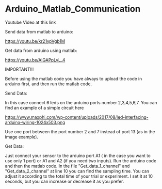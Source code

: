 # Arduino_Matlab_Communication

Youtube Video at this link

Send data from matlab to arduino:

https://youtu.be/kr21ypVgb1M

Get data from arduino using matlab:

https://youtu.be/AlGAPpLvL_4


IMPORTANT!!! 

Before using the matlab code you have always to upload the code in arduino first, and then run the matlab code. 

Send Data:

In this case connect 6 leds on the arduino ports number 2,3,4,5,6,7. You can find an example of a simple circuit here

https://www.maxphi.com/wp-content/uploads/2017/08/led-interfacing-arduino-wiring-1024x503.png

Use one port between the port number 2 and 7 instead of port 13 (as in the image example).

Get Data:

Just connect your sensor to the arduino port A1 ( in the case you want to use only 1 port) or A1 and A2 (if you need two inputs).
Run the arduino code and then the matlab code. In the file "Get_data_1_channel" and "Get_data_2_channel" at line 10 you can find the sampling time. You can adjust it according to the total time of your trial or experiment. I set it at 10 seconds, but you can increase or decrease it as you prefer.
